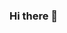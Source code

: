 ### Hi there 👋

<!--
**JeanCaicedo/JeanCaicedo** is a ✨ _special_ ✨ repository because its `README.md` (this file) appears on your GitHub profile.

Here are some ideas to get you started:
http://www.gifsde.com/e/gato-en-codigo-ascii/
- 🔭 I’m currently working on ...
- 🌱 I’m currently learning ...
- 👯 I’m looking to collaborate on ...
- 🤔 I’m looking for help with ...
- 💬 Ask me about ...
- 📫 How to reach me: ...
- 😄 Pronouns: ...
- ⚡ Fun fact: ...
-->
